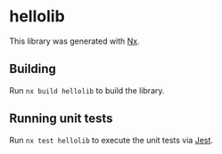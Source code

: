 # hellolib

This library was generated with [Nx](https://nx.dev).

## Building

Run `nx build hellolib` to build the library.

## Running unit tests

Run `nx test hellolib` to execute the unit tests via [Jest](https://jestjs.io).
